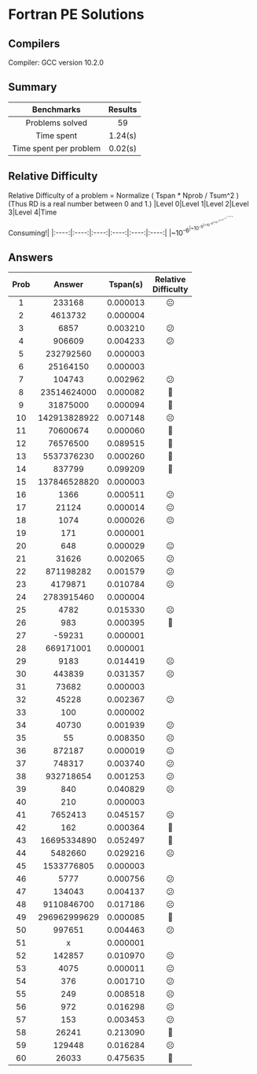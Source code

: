 # Fortran PE Solutions

## Compilers

Compiler: GCC version 10.2.0

## Summary

|Benchmarks|Results|
|:----:|:----:|
|Problems solved|  59|
|Time spent|     1.24(s)|
|Time spent per problem|     0.02(s)|

## Relative Difficulty

Relative Difficulty of a problem =  Normalize ( Tspan * Nprob / Tsum^2 )
(Thus RD is a real number between 0 and 1.)
|Level 0|Level 1|Level 2|Level 3|Level 4|Time<br/>Consuming!|
|:----:|:----:|:----:|:----:|:----:|:----:|
|~10<sup>-6<sup/>|~10<sup>-5<sup/>|~10<sup>-4<sup/>|~10<sup>-3<sup/>|~10<sup>-2<sup/>|~10<sup>-1<sup/>|
||:neutral_face:|:slightly_frowning_face:|:confused:|:frowning_face:|:imp:|

## Answers

|Prob|Answer|Tspan(s)|Relative<br/>Difficulty|
|:----:|:----:|:----:|:----:|
|     1|              233168|  0.000013|:neutral_face:           |
|     2|             4613732|  0.000004|                         |
|     3|                6857|  0.003210|:confused:               |
|     4|              906609|  0.004233|:confused:               |
|     5|           232792560|  0.000003|                         |
|     6|            25164150|  0.000003|                         |
|     7|              104743|  0.002962|:confused:               |
|     8|         23514624000|  0.000082|:slightly_frowning_face: |
|     9|            31875000|  0.000094|:slightly_frowning_face: |
|    10|        142913828922|  0.007148|:frowning_face:          |
|    11|            70600674|  0.000060|:slightly_frowning_face: |
|    12|            76576500|  0.089515|:imp:                    |
|    13|          5537376230|  0.000260|:slightly_frowning_face: |
|    14|              837799|  0.099209|:imp:                    |
|    15|        137846528820|  0.000003|                         |
|    16|                1366|  0.000511|:confused:               |
|    17|               21124|  0.000014|:neutral_face:           |
|    18|                1074|  0.000026|:neutral_face:           |
|    19|                 171|  0.000001|                         |
|    20|                 648|  0.000029|:neutral_face:           |
|    21|               31626|  0.002065|:confused:               |
|    22|           871198282|  0.001579|:confused:               |
|    23|             4179871|  0.010784|:frowning_face:          |
|    24|          2783915460|  0.000004|                         |
|    25|                4782|  0.015330|:frowning_face:          |
|    26|                 983|  0.000395|:slightly_frowning_face: |
|    27|              -59231|  0.000001|                         |
|    28|           669171001|  0.000001|                         |
|    29|                9183|  0.014419|:frowning_face:          |
|    30|              443839|  0.031357|:frowning_face:          |
|    31|               73682|  0.000003|                         |
|    32|               45228|  0.002367|:confused:               |
|    33|                 100|  0.000002|                         |
|    34|               40730|  0.001939|:confused:               |
|    35|                  55|  0.008350|:frowning_face:          |
|    36|              872187|  0.000019|:neutral_face:           |
|    37|              748317|  0.003740|:confused:               |
|    38|           932718654|  0.001253|:confused:               |
|    39|                 840|  0.040829|:frowning_face:          |
|    40|                 210|  0.000003|                         |
|    41|             7652413|  0.045157|:frowning_face:          |
|    42|                 162|  0.000364|:slightly_frowning_face: |
|    43|         16695334890|  0.052497|:imp:                    |
|    44|             5482660|  0.029216|:frowning_face:          |
|    45|          1533776805|  0.000003|                         |
|    46|                5777|  0.000756|:confused:               |
|    47|              134043|  0.004137|:confused:               |
|    48|          9110846700|  0.017186|:frowning_face:          |
|    49|        296962999629|  0.000085|:slightly_frowning_face: |
|    50|              997651|  0.004463|:confused:               |
|    51|                   x|  0.000001|                         |
|    52|              142857|  0.010970|:frowning_face:          |
|    53|                4075|  0.000011|:neutral_face:           |
|    54|                 376|  0.001710|:confused:               |
|    55|                 249|  0.008518|:frowning_face:          |
|    56|                 972|  0.016298|:frowning_face:          |
|    57|                 153|  0.003453|:confused:               |
|    58|               26241|  0.213090|:imp:                    |
|    59|              129448|  0.016284|:frowning_face:          |
|    60|               26033|  0.475635|:imp:                    |
